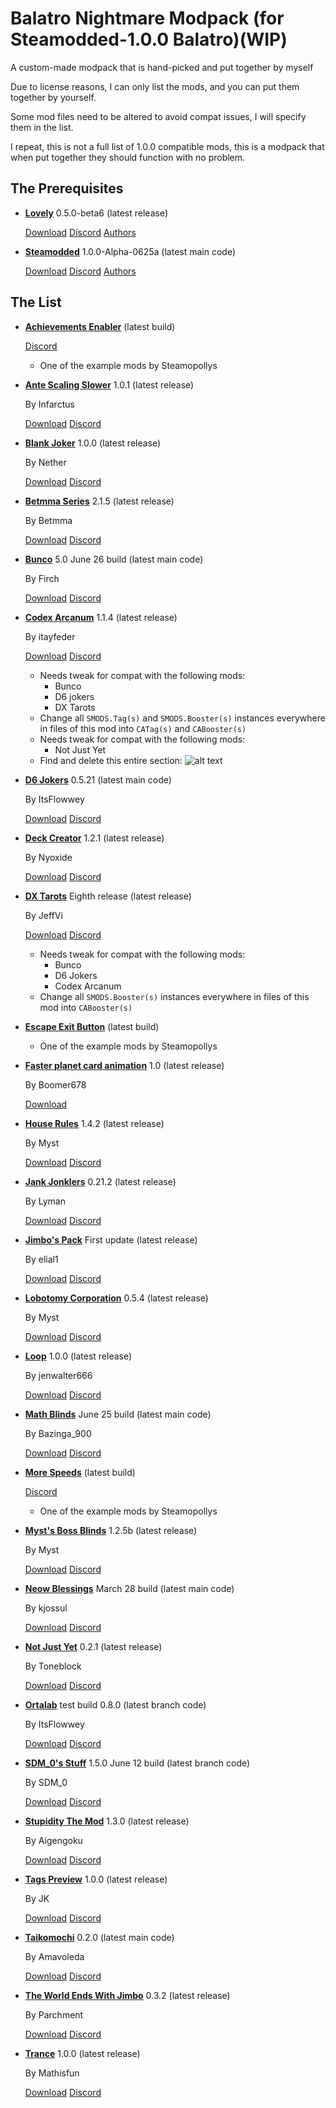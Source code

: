 # Balatro Nightmare Modpack (for Steamodded-1.0.0 Balatro)(WIP)
A custom-made modpack that is hand-picked and put together by myself

Due to license reasons, I can only list the mods, and you can put them together by yourself.

Some mod files need to be altered to avoid compat issues, I will specify them in the list.

I repeat, this is not a full list of 1.0.0 compatible mods, this is a modpack that when put together they should function with no problem.

## The Prerequisites

- [__Lovely__](https://github.com/ethangreen-dev/lovely-injector) 0.5.0-beta6 (latest release)

  [Download](https://github.com/ethangreen-dev/lovely-injector/releases/tag/v0.5.0-beta6) [Discord](https://discord.com/channels/1116389027176787968/1214591552903716954) [Authors](https://github.com/ethangreen-dev/lovely-injector/graphs/contributors?from=2024-03-03&to=2024-06-26&type=c)
  
- [__Steamodded__](https://github.com/Steamopollys/Steamodded?tab=readme-ov-file) 1.0.0-Alpha-0625a (latest main code)

  [Download](https://github.com/Steamopollys/Steamodded/archive/refs/heads/main.zip) [Discord](https://discord.com/channels/1116389027176787968/1209564621644505158) [Authors](https://github.com/Steamopollys/Steamodded/graphs/contributors)
  
## The List

- [__Achievements Enabler__](https://github.com/Steamopollys/Steamodded/blob/main/example_mods/Mods/AchievementsEnabler.lua) (latest build)

  [Discord](https://discord.com/channels/1116389027176787968/1210290099036885042)
  
  - One of the example mods by Steamopollys

- [__Ante Scaling Slower__](https://www.nexusmods.com/balatro/mods/7) 1.0.1 (latest release)

  By Infarctus

  [Download](https://www.nexusmods.com/balatro/mods/7?tab=files) [Discord](https://discord.com/channels/1116389027176787968/1219418031546040351)

- [__Blank Joker__](https://github.com/GitNether/nethers-jokers) 1.0.0 (latest release)

  By Nether

  [Download](https://github.com/GitNether/nethers-jokers/releases/tag/blank-joker-standalone) [Discord](https://discord.com/channels/1116389027176787968/1245432531852066897)

- [__Betmma Series__](https://github.com/betmma/my_balatro_mods) 2.1.5 (latest release)

  By Betmma

  [Download](https://github.com/betmma/my_balatro_mods/releases) [Discord](https://discord.com/channels/1116389027176787968/1225831216939536394)

- [__Bunco__](https://github.com/Firch/Bunco/tree/main) 5.0 June 26 build (latest main code)

  By Firch

  [Download](https://github.com/Firch/Bunco/archive/refs/heads/main.zip) [Discord](https://discord.com/channels/1116389027176787968/1220084296346501201)
  
- [__Codex Arcanum__](https://github.com/itayfeder/Codex-Arcanum) 1.1.4 (latest release)

  By itayfeder

  [Download](https://github.com/itayfeder/Codex-Arcanum/releases) [Discord](https://discord.com/channels/1116389027176787968/1221916334372290620)

  - Needs tweak for compat with the following mods:
    - Bunco
    - D6 jokers
    - DX Tarots
  - Change all `SMODS.Tag(s)` and `SMODS.Booster(s)` instances everywhere in files of this mod into `CATag(s)` and `CABooster(s)`
  - Needs tweak for compat with the following mods:
    - Not Just Yet
  - Find and delete this entire section:
    ![alt text](https://media.discordapp.net/attachments/1254814398476713994/1255174809122246666/image.png?ex=667cd4e2&is=667b8362&hm=41834b0f44b02933db6238cbd95861a86ddb142a8ab0e8e03d44433c1a3ded67&)
 
- [__D6 Jokers__](https://github.com/GauntletGames-2086/D6-Jokers) 0.5.21 (latest main code)

  By ItsFlowwey

  [Download](https://github.com/GauntletGames-2086/D6-Jokers/archive/refs/heads/main.zip) [Discord](https://discord.com/channels/1116389027176787968/1249518446669074474)
  
- [__Deck Creator__](https://github.com/adambennett/Balatro-DeckCreator) 1.2.1 (latest release)

  By Nyoxide

  [Download](https://github.com/adambennett/Balatro-DeckCreator/releases) [Discord](https://discord.com/channels/1116389027176787968/1211808102999924746)

- [__DX Tarots__](https://github.com/JeffVi/DX-Tarots) Eighth release (latest release)

  By JeffVi

  [Download](https://github.com/JeffVi/DX-Tarots/releases) [Discord](https://discord.com/channels/1116389027176787968/1226210957253017691)

  - Needs tweak for compat with the following mods:
    - Bunco
    - D6 Jokers
    - Codex Arcanum
  - Change all `SMODS.Booster(s)` instances everywhere in files of this mod into `CABooster(s)`

- [__Escape Exit Button__](https://github.com/Steamopollys/Steamodded/blob/main/example_mods/Mods/EscapeExitButton.lua#L13) (latest build)

  - One of the example mods by Steamopollys

- [__Faster planet card animation__](https://www.nexusmods.com/balatro/mods/43?tab=description) 1.0 (latest release)

  By Boomer678

  [Download](https://www.nexusmods.com/balatro/mods/43?tab=files)

- [__House Rules__](https://github.com/Mysthaps/BalatroMods) 1.4.2 (latest release)

  By Myst

  [Download](https://github.com/Mysthaps/BalatroMods/releases) [Discord](https://discord.com/channels/1116389027176787968/1226224247677124719)
  
- [__Jank Jonklers__](https://spikeof2010.github.io/JankJonklers/) 0.21.2 (latest release)

  By Lyman

  [Download](https://github.com/spikeof2010/JankJonklers/releases) [Discord](https://discord.com/channels/1116389027176787968/1214838383805997117)

- [__Jimbo's Pack__](https://github.com/art-muncher/Jimbo-s-Pack) First update (latest release)

  By elial1

  [Download](https://github.com/art-muncher/Jimbo-s-Pack/releases) [Discord](https://discord.com/channels/1116389027176787968/1248287850512781452)

- [__Lobotomy Corporation__](https://github.com/Mysthaps/LobotomyCorp) 0.5.4 (latest release)

  By Myst

  [Download](https://github.com/Mysthaps/LobotomyCorp/releases) [Discord](https://discord.com/channels/1116389027176787968/1248249207526002698)

- [__Loop__](https://discord.com/channels/1116389027176787968/1248431147784863840) 1.0.0 (latest release)

  By jenwalter666

  [Download](https://discord.com/channels/1116389027176787968/1248431147784863840/1248431147784863840) [Discord](https://discord.com/channels/1116389027176787968/1248431147784863840)

- [__Math Blinds__](https://github.com/Bazinga9000/MathBlinds) June 25 build (latest main code)

  By Bazinga_900

  [Download](https://github.com/Bazinga9000/MathBlinds/archive/refs/heads/main.zip) [Discord](https://discord.com/channels/1116389027176787968/1245962046235873301)

- [__More Speeds__](https://github.com/Steamopollys/Steamodded/blob/main/example_mods/Mods/MoreSpeeds.lua) (latest build)

  [Discord](https://discord.com/channels/1116389027176787968/1210304870457020487)

  - One of the example mods by Steamopollys
  
- [__Myst's Boss Blinds__](https://github.com/Mysthaps/MystBlinds) 1.2.5b (latest release)

  By Myst

  [Download](https://github.com/Mysthaps/MystBlinds/releases) [Discord](https://discord.com/channels/1116389027176787968/1217028577858420806)

- [__Neow Blessings__](https://github.com/kjossul/NeowBlessings) March 28 build (latest main code)

  By kjossul
  
  [Download](https://github.com/kjossul/NeowBlessings/archive/refs/heads/main.zip) [Discord](https://discord.com/channels/1116389027176787968/1217892947119308933)

- [__Not Just Yet__](https://github.com/Toneblock/balatro-NotJustYet/tree/v0.2.1) 0.2.1 (latest release)

  By Toneblock

  [Download](https://github.com/Toneblock/balatro-NotJustYet/releases) [Discord](https://discord.com/channels/1116389027176787968/1254814398476713994)

- [__Ortalab__](https://github.com/GauntletGames-2086/Ortalab-DEMO/tree/test) test build 0.8.0 (latest branch code)

  By ItsFlowwey

  [Download](https://github.com/GauntletGames-2086/Ortalab-DEMO/archive/refs/heads/test.zip) [Discord](https://discord.com/channels/1116389027176787968/1217704157574860810)

- [__SDM_0's Stuff__](https://github.com/SDM0/Balatro-Mods/tree/smods_1.0.0) 1.5.0 June 12 build (latest branch code)

  By SDM_0

  [Download](https://github.com/SDM0/Balatro-Mods/archive/refs/heads/smods_1.0.0.zip) [Discord](https://discord.com/channels/1116389027176787968/1228825966940393483)

- [__Stupidity The Mod__](https://github.com/Aigengoku/Stupidity-the-mod) 1.3.0 (latest release)

  By Aigengoku

  [Download](https://github.com/Aigengoku/Stupidity-the-mod/releases) [Discord](https://discord.com/channels/1116389027176787968/1248387108029202432)

- [__Tags Preview__](https://github.com/JKd3vLD/BalatroTagPreview) 1.0.0 (latest release)

  By JK

  [Download](https://github.com/JKd3vLD/BalatroTagPreview/releases) [Discord](https://discord.com/channels/1116389027176787968/1233428772364095649)

- [__Taikomochi__](https://github.com/Amvoled/Taikomochi) 0.2.0 (latest main code)

  By Amavoleda

  [Download](https://github.com/Amvoled/Taikomochi/archive/refs/heads/main.zip) [Discord](https://discord.com/channels/1116389027176787968/1211425207080718416)

- [__The World Ends With Jimbo__](https://github.com/parchmentEngineer/The-World-Ends-With-Jimbo) 0.3.2 (latest release)

  By Parchment

  [Download](https://github.com/parchmentEngineer/The-World-Ends-With-Jimbo/releases) [Discord](https://discord.com/channels/1116389027176787968/1252312295296733194)

- [__Trance__](https://github.com/MathIsFun0/Trance/tree/v1.0.0) 1.0.0 (latest release)

  By Mathisfun

  [Download](https://github.com/MathIsFun0/Trance/releases) [Discord](https://discord.com/channels/1116389027176787968/1248865517112918016)
